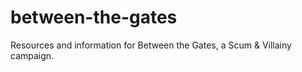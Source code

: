 # between-the-gates
Resources and information for Between the Gates, a Scum &amp; Villainy campaign.

